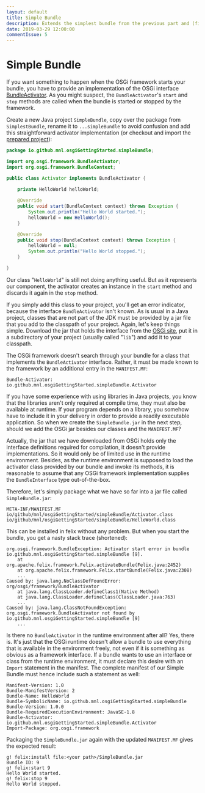 ```yaml
---
layout: default
title: Simple Bundle
description: Extends the simplest bundle from the previous part and (finally) outputs "Hello World!".
date: 2019-03-29 12:00:00
commentIssue: 5
---
```


# Simple Bundle

If you want something to happen when the OSGi framework starts your bundle, you have to provide an implementation of the OSGi interface [BundleActivator](https://osgi.org/javadoc/r6/core/index.html?org/osgi/framework/BundleActivator.html). As you might suspect, the `BundleActivator`'s `start` and `stop` methods are called when the bundle is started or stopped by the framework.

Create a new Java project `SimpleBundle`, copy over the package from `SimplestBundle`, rename it to `...simpleBundle` to avoid confusion and add this straightforward activator implementation (or checkout and import the [prepared project](https://github.com/mnlipp/osgi-getting-started/tree/master/SimpleBundle)):

```java
package io.github.mnl.osgiGettingStarted.simpleBundle;

import org.osgi.framework.BundleActivator;
import org.osgi.framework.BundleContext;

public class Activator implements BundleActivator {

	private HelloWorld helloWorld;
	
	@Override
	public void start(BundleContext context) throws Exception {
		System.out.println("Hello World started.");
		helloWorld = new HelloWorld();
	}

	@Override
	public void stop(BundleContext context) throws Exception {
		helloWorld = null;
		System.out.println("Hello World stopped.");
	}

}
```

Our class "`HelloWorld`" is still not doing anything useful. But as it represents our component, the activator creates an instance in the `start` method and discards it again in the `stop` method.

If you simply add this class to your project, you'll get an error indicator, because the interface `BundleActivator` isn't known. As is usual in a Java project, classes that are not part of the JDK must be provided by a jar file that you add to the classpath of your project. Again, let's keep things simple. Download the jar that holds the interface from the [OSGi site](https://www.osgi.org/developer/downloads/), put it in a subdirectory of your project (usually called "`lib`") and add it to your classpath.

The OSGi framework doesn't search through your bundle for a class that implements the `BundleActivator` interface. Rather, it must be made known to the framework by an additional entry in the `MANIFEST.MF`:

```properties
Bundle-Activator: io.github.mnl.osgiGettingStarted.simpleBundle.Activator
```

If you have some experience with using libraries in Java projects, you know that the libraries aren't only required at compile time, they must also be available at runtime. If your program depends on a library, you somehow have to include it in your delivery in order to provide a readily executable application. So when we create the `SimpleBundle.jar` in the next step, should we add the OSGi jar besides our classes and the `MANIFEST.MF`?

Actually, the jar that we have downloaded from OSGi holds only the interface definitions required for compilation, it doesn't provide implementations. So it would only be of limited use in the runtime environment. Besides, as the runtime environment is supposed to load the activator class provided by our bundle and invoke its methods, it is reasonable to assume that any OSGi framework implementation supplies the `BundleInterface` type out-of-the-box.

Therefore, let's simply package what we have so far into a jar file called `SimpleBundle.jar`:

```
META-INF/MANIFEST.MF
io/github/mnl/osgiGettingStarted/simpleBundle/Activator.class
io/github/mnl/osgiGettingStarted/simpleBundle/HelloWorld.class
```

This can be installed in felix without any problem. But when you start the bundle, you get a nasty stack trace (shortened):

```
org.osgi.framework.BundleException: Activator start error in bundle io.github.mnl.osgiGettingStarted.simpleBundle [9].
	at org.apache.felix.framework.Felix.activateBundle(Felix.java:2452)
	at org.apache.felix.framework.Felix.startBundle(Felix.java:2308)
	...
Caused by: java.lang.NoClassDefFoundError: org/osgi/framework/BundleActivator
	at java.lang.ClassLoader.defineClass1(Native Method)
	at java.lang.ClassLoader.defineClass(ClassLoader.java:763)
	...
Caused by: java.lang.ClassNotFoundException: org.osgi.framework.BundleActivator not found by io.github.mnl.osgiGettingStarted.simpleBundle [9]
	...
```

Is there no `BundleActivator` in the runtime environment after all? Yes, there is. <a name="need-for-import"></a>It's just that the OSGi runtime doesn't allow a bundle to use everything that is available in the environment freely, not even if it is something as obvious as a framework interface. If a bundle wants to use an interface or class from the runtime environment, it must declare this desire with an `Import` statement in the manifest. The complete manifest of our Simple Bundle must hence include such a statement as well:

```properties
Manifest-Version: 1.0
Bundle-ManifestVersion: 2
Bundle-Name: HelloWorld
Bundle-SymbolicName: io.github.mnl.osgiGettingStarted.simpleBundle
Bundle-Version: 1.0.0
Bundle-RequiredExecutionEnvironment: JavaSE-1.8
Bundle-Activator: io.github.mnl.osgiGettingStarted.simpleBundle.Activator
Import-Package: org.osgi.framework
```

Packaging the `SimpleBundle.jar` again with the updated `MANIFEST.MF` gives the expected result:

```
g! felix:install file:<your path>/SimpleBundle.jar
Bundle ID: 9
g! felix:start 9
Hello World started.
g! felix:stop 9
Hello World stopped.
```

